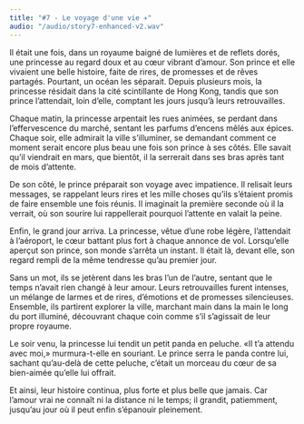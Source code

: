 ```yaml
---
title: "#7 - Le voyage d'une vie ✈️"
audio: "/audio/story7-enhanced-v2.wav"
---
```


Il était une fois, dans un royaume baigné de lumières et de reflets dorés, une princesse au regard doux et au cœur vibrant d’amour. Son prince et elle vivaient une belle histoire, faite de rires, de promesses et de rêves partagés. Pourtant, un océan les séparait. Depuis plusieurs mois, la princesse résidait dans la cité scintillante de Hong Kong, tandis que son prince l’attendait, loin d’elle, comptant les jours jusqu’à leurs retrouvailles.

Chaque matin, la princesse arpentait les rues animées, se perdant dans l’effervescence du marché, sentant les parfums d’encens mêlés aux épices. Chaque soir, elle admirait la ville s’illuminer, se demandant comment ce moment serait encore plus beau une fois son prince à ses côtés. Elle savait qu’il viendrait en mars, que bientôt, il la serrerait dans ses bras après tant de mois d’attente.

De son côté, le prince préparait son voyage avec impatience. Il relisait leurs messages, se rappelant leurs rires et les mille choses qu’ils s’étaient promis de faire ensemble une fois réunis. Il imaginait la première seconde où il la verrait, où son sourire lui rappellerait pourquoi l’attente en valait la peine.

Enfin, le grand jour arriva. La princesse, vêtue d’une robe légère, l’attendait à l’aéroport, le cœur battant plus fort à chaque annonce de vol. Lorsqu’elle aperçut son prince, son monde s’arrêta un instant. Il était là, devant elle, son regard rempli de la même tendresse qu’au premier jour.

Sans un mot, ils se jetèrent dans les bras l’un de l’autre, sentant que le temps n’avait rien changé à leur amour. Leurs retrouvailles furent intenses, un mélange de larmes et de rires, d’émotions et de promesses silencieuses. Ensemble, ils partirent explorer la ville, marchant main dans la main le long du port illuminé, découvrant chaque coin comme s’il s’agissait de leur propre royaume.

Le soir venu, la princesse lui tendit un petit panda en peluche. «Il t’a attendu avec moi,» murmura-t-elle en souriant. Le prince serra le panda contre lui, sachant qu’au-delà de cette peluche, c’était un morceau du cœur de sa bien-aimée qu’elle lui offrait.

Et ainsi, leur histoire continua, plus forte et plus belle que jamais. Car l’amour vrai ne connaît ni la distance ni le temps; il grandit, patiemment, jusqu’au jour où il peut enfin s’épanouir pleinement.